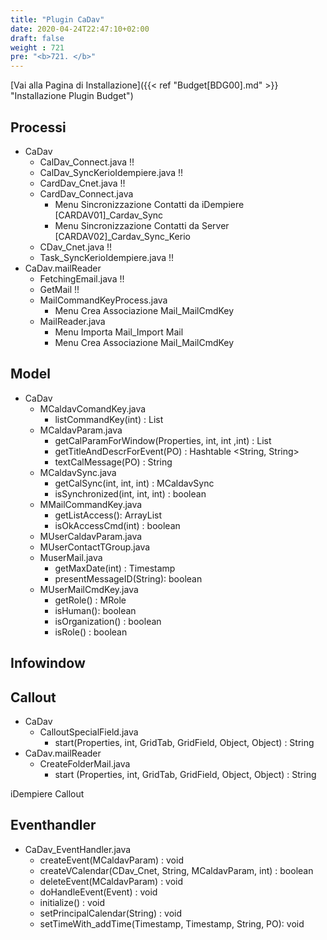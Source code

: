 ```yaml
---
title: "Plugin CaDav"
date: 2020-04-24T22:47:10+02:00
draft: false
weight : 721
pre: "<b>721. </b>"
---
```


[Vai alla Pagina di Installazione]({{< ref "Budget[BDG00].md" >}} "Installazione Plugin Budget")

## Processi
- CaDav
    - CalDav_Connect.java !!
    - CalDav_SyncKerioIdempiere.java !!
    - CardDav_Cnet.java !!
    - CardDav_Connect.java
        - Menu Sincronizzazione Contatti da iDempiere [CARDAV01]_Cardav_Sync
        - Menu Sincronizzazione Contatti da Server [CARDAV02]_Cardav_Sync_Kerio
    - CDav_Cnet.java !!
    - Task_SyncKerioIdempiere.java !!
- CaDav.mailReader
    - FetchingEmail.java !!
    - GetMail !!
    - MailCommandKeyProcess.java
        - Menu Crea Associazione Mail_MailCmdKey
    - MailReader.java
        - Menu Importa Mail_Import Mail
        - Menu Crea Associazione Mail_MailCmdKey

## Model
- CaDav
    - MCaldavComandKey.java
        - listCommandKey(int) : List<MCaldavComandKey>
    - MCaldavParam.java
        - getCalParamForWindow(Properties, int, int ,int) : List <MCaldavParam>
        - getTitleAndDescrForEvent(PO) : Hashtable <String, String>
        - textCalMessage(PO) : String
    - MCaldavSync.java
        - getCalSync(int, int, int) : MCaldavSync
        - isSynchronized(int, int, int) : boolean
    - MMailCommandKey.java
        - getListAccess(): ArrayList <MUserMailCmdKey>
        - isOkAccessCmd(int) : boolean
    - MUserCaldavParam.java
    - MUserContactTGroup.java
    - MuserMail.java
        - getMaxDate(int) : Timestamp
        - presentMessageID(String): boolean
    - MUserMailCmdKey.java
        - getRole() : MRole
        - isHuman(): boolean
        - isOrganization() : boolean
        - isRole() : boolean
        
## Infowindow


## Callout
- CaDav
    - CalloutSpecialField.java
        - start(Properties, int, GridTab, GridField, Object, Object) : String
- CaDav.mailReader
    - CreateFolderMail.java
        - start (Properties, int, GridTab, GridField, Object, Object) : String
        
iDempiere Callout
        
## Eventhandler
- CaDav_EventHandler.java
    - createEvent(MCaldavParam) : void
    - createVCalendar(CDav_Cnet, String, MCaldavParam, int) : boolean
    - deleteEvent(MCaldavParam) : void
    - doHandleEvent(Event) : void
    - initialize() : void
    - setPrincipalCalendar(String) : void
    - setTimeWith_addTime(Timestamp, Timestamp, String, PO): void
    
    
    
